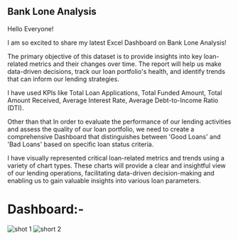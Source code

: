 
## Bank Lone Analysis
Hello Everyone!

I am so excited to share my latest Excel Dashboard on Bank Lone Analysis!

The primary objective of this dataset is to provide insights into key loan-related metrics and their changes over time. The report will help us make data-driven decisions, track our loan portfolio's health, and identify trends that can inform our lending strategies.

I have used KPIs like Total Loan Applications, Total Funded Amount, Total Amount Received, Average Interest Rate, Average Debt-to-Income Ratio (DTI).

Other than that In order to evaluate the performance of our lending activities and assess the quality of our loan portfolio, we need to create a comprehensive Dashboard that distinguishes between 'Good Loans' and 'Bad Loans' based on specific loan status criteria.

I have visually represented critical loan-related metrics and trends using a variety of chart types. These charts will provide a clear and insightful view of our lending operations, facilitating data-driven decision-making and enabling us to gain valuable insights into various loan parameters.

# Dashboard:-

![shot 1](https://github.com/LokeshSable007/Bank-Lone-Analysis/assets/159160540/3deca5f0-3dfc-4761-92fd-70efb2f9e970)
![short 2](https://github.com/LokeshSable007/Bank-Lone-Analysis/assets/159160540/15f8605a-e6ee-4139-8916-7887ee4de039)
